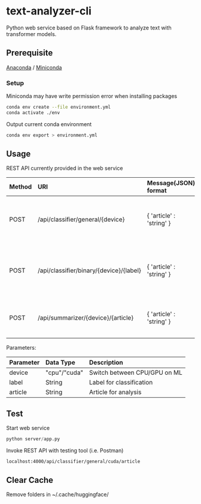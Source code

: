 # text-analyzer-cli
Python web service based on Flask framework to analyze text with transformer models.

## Prerequisite
[Anaconda](https://docs.anaconda.com/anaconda/install/index.html) / [Miniconda](https://docs.conda.io/en/latest/miniconda.html)
 
### Setup

Miniconda may have write permission error when installing packages
```bash
conda env create --file environment.yml
conda activate ./env
```

Output current conda environment
```python
conda env export > environment.yml
```

## Usage

REST API currently provided in the web service

| Method | URI                                     | Message(JSON) format     | Description                                                                |
| :---   | :---                                    | :---                     | :---                                                                       |
| POST   | /api/classifier/general/{device}        | { 'article' : 'string' } | Classify the article to determine the possibilities for the label          |
| POST   | /api/classifier/binary/{device}/{label} | { 'article' : 'string' } | Classify the article to determine the possibilities for each of the labels |
| POST   | /api/summarizer/{device}/{article}      | { 'article' : 'string' } | Summarize news articles and other documents                                |

Parameters:

| Parameter | Data Type    | Description                  |
| :---      | :---         | :---                         |
| device    | "cpu"/"cuda" | Switch between CPU/GPU on ML |
| label     | String       | Label for classification     |
| article   | String       | Article for analysis         |

## Test

Start web service
```python
python server/app.py
```

Invoke REST API with testing tool (i.e. Postman)
```
localhost:4000/api/classifier/general/cuda/article
```

## Clear Cache
Remove folders in ~/.cache/huggingface/
